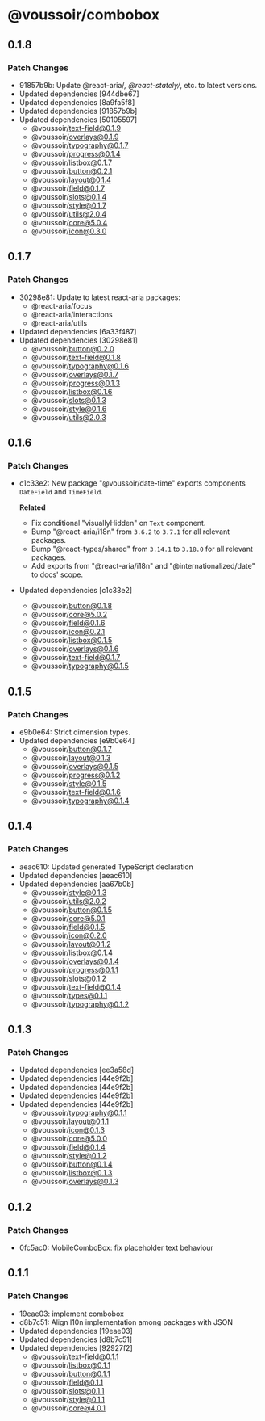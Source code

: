 # @voussoir/combobox

## 0.1.8

### Patch Changes

- 91857b9b: Update @react-aria/_, @react-stately/_, etc. to latest versions.
- Updated dependencies [944dbe67]
- Updated dependencies [8a9fa5f8]
- Updated dependencies [91857b9b]
- Updated dependencies [50105597]
  - @voussoir/text-field@0.1.9
  - @voussoir/overlays@0.1.9
  - @voussoir/typography@0.1.7
  - @voussoir/progress@0.1.4
  - @voussoir/listbox@0.1.7
  - @voussoir/button@0.2.1
  - @voussoir/layout@0.1.4
  - @voussoir/field@0.1.7
  - @voussoir/slots@0.1.4
  - @voussoir/style@0.1.7
  - @voussoir/utils@2.0.4
  - @voussoir/core@5.0.4
  - @voussoir/icon@0.3.0

## 0.1.7

### Patch Changes

- 30298e81: Update to latest react-aria packages:
  - @react-aria/focus
  - @react-aria/interactions
  - @react-aria/utils
- Updated dependencies [6a33f487]
- Updated dependencies [30298e81]
  - @voussoir/button@0.2.0
  - @voussoir/text-field@0.1.8
  - @voussoir/typography@0.1.6
  - @voussoir/overlays@0.1.7
  - @voussoir/progress@0.1.3
  - @voussoir/listbox@0.1.6
  - @voussoir/slots@0.1.3
  - @voussoir/style@0.1.6
  - @voussoir/utils@2.0.3

## 0.1.6

### Patch Changes

- c1c33e2: New package "@voussoir/date-time" exports components `DateField` and
  `TimeField`.

  **Related**

  - Fix conditional "visuallyHidden" on `Text` component.
  - Bump "@react-aria/i18n" from `3.6.2` to `3.7.1` for all relevant packages.
  - Bump "@react-types/shared" from `3.14.1` to `3.18.0` for all relevant
    packages.
  - Add exports from "@react-aria/i18n" and "@internationalized/date" to docs'
    scope.

- Updated dependencies [c1c33e2]
  - @voussoir/button@0.1.8
  - @voussoir/core@5.0.2
  - @voussoir/field@0.1.6
  - @voussoir/icon@0.2.1
  - @voussoir/listbox@0.1.5
  - @voussoir/overlays@0.1.6
  - @voussoir/text-field@0.1.7
  - @voussoir/typography@0.1.5

## 0.1.5

### Patch Changes

- e9b0e64: Strict dimension types.
- Updated dependencies [e9b0e64]
  - @voussoir/button@0.1.7
  - @voussoir/layout@0.1.3
  - @voussoir/overlays@0.1.5
  - @voussoir/progress@0.1.2
  - @voussoir/style@0.1.5
  - @voussoir/text-field@0.1.6
  - @voussoir/typography@0.1.4

## 0.1.4

### Patch Changes

- aeac610: Updated generated TypeScript declaration
- Updated dependencies [aeac610]
- Updated dependencies [aa67b0b]
  - @voussoir/style@0.1.3
  - @voussoir/utils@2.0.2
  - @voussoir/button@0.1.5
  - @voussoir/core@5.0.1
  - @voussoir/field@0.1.5
  - @voussoir/icon@0.2.0
  - @voussoir/layout@0.1.2
  - @voussoir/listbox@0.1.4
  - @voussoir/overlays@0.1.4
  - @voussoir/progress@0.1.1
  - @voussoir/slots@0.1.2
  - @voussoir/text-field@0.1.4
  - @voussoir/types@0.1.1
  - @voussoir/typography@0.1.2

## 0.1.3

### Patch Changes

- Updated dependencies [ee3a58d]
- Updated dependencies [44e9f2b]
- Updated dependencies [44e9f2b]
- Updated dependencies [44e9f2b]
- Updated dependencies [44e9f2b]
  - @voussoir/typography@0.1.1
  - @voussoir/layout@0.1.1
  - @voussoir/icon@0.1.3
  - @voussoir/core@5.0.0
  - @voussoir/field@0.1.4
  - @voussoir/style@0.1.2
  - @voussoir/button@0.1.4
  - @voussoir/listbox@0.1.3
  - @voussoir/overlays@0.1.3

## 0.1.2

### Patch Changes

- 0fc5ac0: MobileComboBox: fix placeholder text behaviour

## 0.1.1

### Patch Changes

- 19eae03: implement combobox
- d8b7c51: Align l10n implementation among packages with JSON
- Updated dependencies [19eae03]
- Updated dependencies [d8b7c51]
- Updated dependencies [92927f2]
  - @voussoir/text-field@0.1.1
  - @voussoir/listbox@0.1.1
  - @voussoir/button@0.1.1
  - @voussoir/field@0.1.1
  - @voussoir/slots@0.1.1
  - @voussoir/style@0.1.1
  - @voussoir/core@4.0.1
